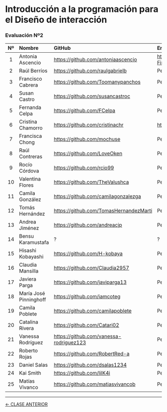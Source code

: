 # Introducción a la programación para el Diseño de interacción

### Evaluación Nº2

| Nº   | Nombre | GitHub | Entrega | Comentario |
|:----:|:-------|:-------|:--------|:-----------|
| 1 | Antonia Ascencio | https://github.com/antoniaascencio | https://antoniaascencio.github.io/Evaluacion-Final/ | Pendiente |
| 2 | Raúl Berríos | https://github.com/raulgabrielb | Pendiente | Pendiente |
| 3 | Francisco Cabrera | https://github.com/Toomanypanchos | Pendiente | Pendiente |
| 4 | Susan Castro | https://github.com/susancastroc | Pendiente | Pendiente |
| 5 | Fernanda Celpa | https://github.com/FCelpa | Pendiente | Pendiente |
| 6 | Cristina Chamorro | https://github.com/cristinachr | https://cristinachr.github.io/entrega-final/ | Pendiente |
| 7 | Francisca Chong | https://github.com/mochuse | Pendiente | Pendiente |
| 8 | Raúl Contreras | https://github.com/LoveOken | Pendiente | Pendiente |
| 9 | Rocío Córdova | https://github.com/rcio99 | Pendiente | Pendiente |
| 10 | Valentina Flores | https://github.com/TheValushca | Pendiente | Pendiente |
| 11 | Camila González | https://github.com/camilagonzalezga | Pendiente | Pendiente |
| 12 | Tomás Hernández | https://github.com/TomasHernandezMarti | Pendiente | Pendiente |
| 13 | Andrea Jiménez  | https://github.com/andreacjp | Pendiente | Pendiente |
| 14 | Bensu Karamustafa | ? | ? | ? |
| 15 | Hisashi Kobayashi | https://github.com/H-kobaya | Pendiente | Pendiente |
| 16 | Claudia Mansilla | https://github.com/Claudia2957 | Pendiente | Pendiente |
| 17 | Javiera Parga | https://github.com/javiparga13 | Pendiente | Pendiente |
| 18 | María José Pinninghoff | https://github.com/iamcoteg | Pendiente | Pendiente |
| 19 | Camila Poblete | https://github.com/camilapoblete | Pendiente | Pendiente |
| 20 | Catalina Rivera  | https://github.com/Catari02 | Pendiente | Pendiente |
| 21 | Vanessa Rodríguez | https://github.com/vanessa-rodriguez123 | Pendiente | Pendiente |
| 22 | Roberto Rojas | https://github.com/RobertRed-a | Pendiente | Pendiente |
| 23 | Daniel Salas | https://github.com/dsalas1234 | Pendiente | Pendiente |
| 24 | Kai Smith | https://github.com/lilK4i | Pendiente | Pendiente |
| 25 | Matías Vivanco | https://github.com/matiasvivancob | Pendiente | Pendiente |

- - - - - - - 

[← CLASE ANTERIOR](https://github.com/profesorfaco/interaccion/tree/main/sesion_11)
